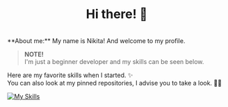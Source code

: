 <div align="center">
<h1>Hi there! 👋 <br>
<img src="https://komarev.com/ghpvc/?username=maatarashiii&style=flat-square&color=blue" alt=""/>
</h1>
</div> <br>
**About me:**
My name is Nikita! And welcome to my profile.

> **NOTE!** <br>
> I'm just a beginner developer and my skills can be seen below.

Here are my favorite skills when I started. ✨ <br>
You can also look at my pinned repositories, I advise you to take a look. 📌👀

[![My Skills](https://skillicons.dev/icons?i=html,css,js,figma,vscode&theme=light)](https://skillicons.dev)
